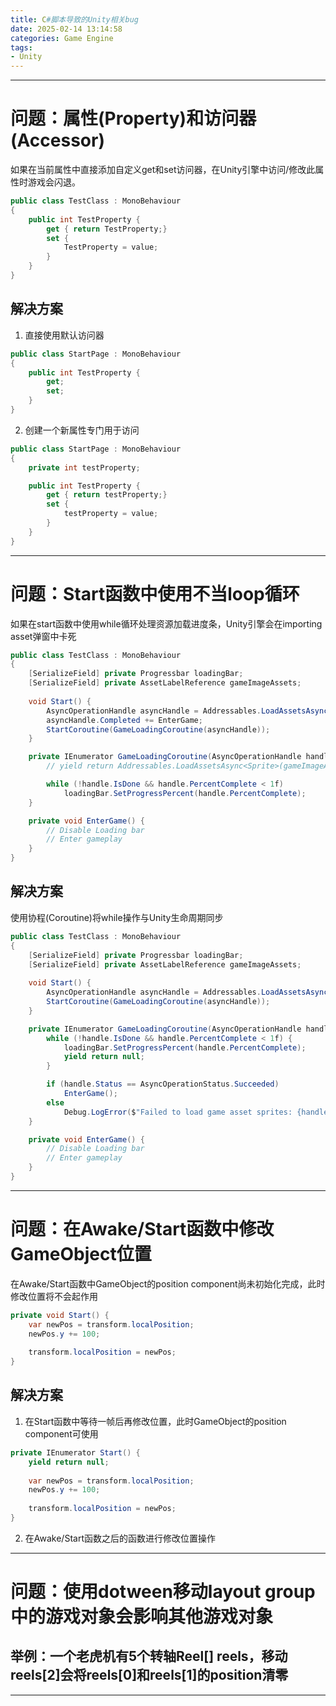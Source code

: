 ```yaml
---
title: C#脚本导致的Unity相关bug
date: 2025-02-14 13:14:58
categories: Game Engine
tags: 
- Unity
---
```


---

# 问题：属性(Property)和访问器(Accessor)

如果在当前属性中直接添加自定义get和set访问器，在Unity引擎中访问/修改此属性时游戏会闪退。

```cs
public class TestClass : MonoBehaviour
{
    public int TestProperty {
        get { return TestProperty;}
        set {
            TestProperty = value;
        }
    }
}
```

## 解决方案

1. 直接使用默认访问器

```cs
public class StartPage : MonoBehaviour
{
    public int TestProperty {
        get;
        set;
    }
}
```

2. 创建一个新属性专门用于访问

```cs
public class StartPage : MonoBehaviour
{
    private int testProperty;

    public int TestProperty {
        get { return testProperty;}
        set {
            testProperty = value;
        }
    }
}
```

---

# 问题：Start函数中使用不当loop循环

如果在start函数中使用while循环处理资源加载进度条，Unity引擎会在importing asset弹窗中卡死

```cs
public class TestClass : MonoBehaviour
{
    [SerializeField] private Progressbar loadingBar;
    [SerializeField] private AssetLabelReference gameImageAssets;
    
    void Start() {
        AsyncOperationHandle asyncHandle = Addressables.LoadAssetsAsync<Sprite>(gameImageAssets, _ => {});
        asyncHandle.Completed += EnterGame;
        StartCoroutine(GameLoadingCoroutine(asyncHandle));
    }

    private IEnumerator GameLoadingCoroutine(AsyncOperationHandle handle) {
        // yield return Addressables.LoadAssetsAsync<Sprite>(gameImageAssets, _ => {});

        while (!handle.IsDone && handle.PercentComplete < 1f)
            loadingBar.SetProgressPercent(handle.PercentComplete);
    }

    private void EnterGame() {
        // Disable Loading bar
        // Enter gameplay
    }
}
```

## 解决方案

使用协程(Coroutine)将while操作与Unity生命周期同步

```cs
public class TestClass : MonoBehaviour
{
    [SerializeField] private Progressbar loadingBar;
    [SerializeField] private AssetLabelReference gameImageAssets;
    
    void Start() {
        AsyncOperationHandle asyncHandle = Addressables.LoadAssetsAsync<Sprite>(gameImageAssets, _ => {});
        StartCoroutine(GameLoadingCoroutine(asyncHandle));
    }

    private IEnumerator GameLoadingCoroutine(AsyncOperationHandle handle) {
        while (!handle.IsDone && handle.PercentComplete < 1f) {
            loadingBar.SetProgressPercent(handle.PercentComplete);
            yield return null;
        }

        if (handle.Status == AsyncOperationStatus.Succeeded)
            EnterGame();
        else
            Debug.LogError($"Failed to load game asset sprites: {handle.Status}");
    }

    private void EnterGame() {
        // Disable Loading bar
        // Enter gameplay
    }
}
```

---

# 问题：在Awake/Start函数中修改GameObject位置

在Awake/Start函数中GameObject的position component尚未初始化完成，此时修改位置将不会起作用

```cs
private void Start() {
    var newPos = transform.localPosition;
    newPos.y += 100;
    
    transform.localPosition = newPos;
}
```

## 解决方案

1. 在Start函数中等待一帧后再修改位置，此时GameObject的position component可使用

```cs
private IEnumerator Start() {
    yield return null;
    
    var newPos = transform.localPosition;
    newPos.y += 100;
    
    transform.localPosition = newPos;
}
```

2. 在Awake/Start函数之后的函数进行修改位置操作

---

# 问题：使用dotween移动layout group中的游戏对象会影响其他游戏对象

## 举例：一个老虎机有5个转轴Reel[] reels，移动reels[2]会将reels[0]和reels[1]的position清零

---